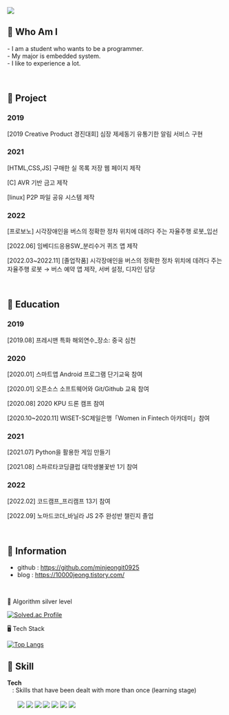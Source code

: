 <img src = "https://capsule-render.vercel.app/api?type=waving&height=200&text=minjeongit0925&fontAlign=50&fontAlignY=40&color=gradient">
<!-- 출처 : https://github.com/kyechan99/capsule-render -->

## 🍋 Who Am I 
<p align="left">
- I am a student who wants to be a programmer.  <br>
- My major is embedded system.<br>
- I like to experience a lot. <br>
 </p>
 <br>


## 🍋 Project 
### 2019

[2019 Creative Product 경진대회] 심장 제세동기 유통기한 알림 서비스 구현

### 2021

[HTML,CSS,JS] 구매한 실 목록 저장 웹 페이지 제작

[C] AVR 기반 금고 제작

[linux] P2P 파일 공유 시스템 제작

### 2022

[프로보노] 시각장애인을 버스의 정확한 정차 위치에 데려다 주는 자율주행 로봇_입선

[2022.06] 임베디드응용SW_분리수거 퀴즈 앱 제작

[2022.03~2022.11] [졸업작품] 시각장애인을 버스의 정확한 정차 위치에 데려다 주는 자율주행 로봇
→ 버스 예약 앱 제작, 서버 설정, 디자인 담당

<br>

## 🍋 Education
### 2019
[2019.08] 프레시맨 특화 해외연수_장소: 중국 심천

### 2020
[2020.01] 스마트앱 Android 프로그램 단기교육 참여

[2020.01] 오픈소스 소프트웨어와 Git/Github 교육 참여

[2020.08] 2020 KPU 드론 캠프 참여

[2020.10~2020.11] WISET-SC제일은행「Women in Fintech 아카데미」참여

### 2021
[2021.07] Python을 활용한 게임 만들기

[2021.08] 스파르타코딩클럽 대학생불꽃반 1기 참여

### 2022
[2022.02] 코드캠프_프리캠프 13기 참여

[2022.09] 노마드코더_바닐라 JS 2주 완성반 챌린지 졸업

<br>

## 🍋 Information
- github : https://github.com/minjeongit0925 <Br>
- blog   : https://10000jeong.tistory.com/ 
 
<Br>
 
🥈 Algorithm silver level
 
[![Solved.ac Profile](http://mazassumnida.wtf/api/v2/generate_badge?boj=minjeongit0925)](https://solved.ac/minjeongit0925/)

🖥 Tech Stack
 
 [![Top Langs](https://github-readme-stats.vercel.app/api/top-langs/?username=minjeongit0925&langs_count=10&layout=compact)]()
 
 
## 🍋 Skill  
<b>Tech</b>  
&nbsp;&nbsp; : Skills that have been dealt with more than once (learning stage)<br>  
&nbsp;&nbsp;&nbsp;&nbsp;&nbsp;&nbsp;<img src="https://img.shields.io/badge/Python-3776AB?style=flat-square&logo=Python&logoColor=white"/>
<img src="https://img.shields.io/badge/C-A8B9CC?style=flat-square&logo=C&logoColor=white"/>
<img src="https://img.shields.io/badge/HTML-E34F26?style=flat-square&logo=HTML5&logoColor=white"/>
<img src="https://img.shields.io/badge/CSS-1572B6?style=flat-square&logo=CSS3&logoColor=white"/>
<img src="https://img.shields.io/badge/Git-F05032?style=flat-square&logo=Git&logoColor=white"/>
<img src="https://img.shields.io/badge/javascript-F7DF1E?style=flat-square&logo=javascript&logoColor=white"/>
<img src="https://img.shields.io/badge/Java-007396?style=flat-square&logo=Java&logoColor=white"/> 

<br><br>


